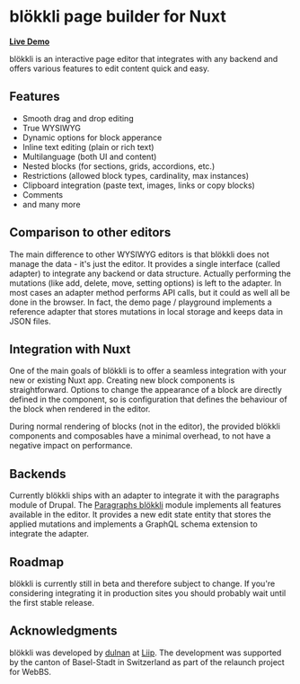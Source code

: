 # blökkli page builder for Nuxt

**[Live Demo](https://blokk.li)**

blökkli is an interactive page editor that integrates with any backend and
offers various features to edit content quick and easy.

## Features

- Smooth drag and drop editing
- True WYSIWYG
- Dynamic options for block apperance
- Inline text editing (plain or rich text)
- Multilanguage (both UI and content)
- Nested blocks (for sections, grids, accordions, etc.)
- Restrictions (allowed block types, cardinality, max instances)
- Clipboard integration (paste text, images, links or copy blocks)
- Comments
- and many more

## Comparison to other editors

The main difference to other WYSIWYG editors is that blökkli does not manage the
data - it's just the editor. It provides a single interface (called adapter) to
integrate any backend or data structure. Actually performing the mutations (like
add, delete, move, setting options) is left to the adapter. In most cases an
adapter method performs API calls, but it could as well all be done in the
browser. In fact, the demo page / playground implements a reference adapter that
stores mutations in local storage and keeps data in JSON files.

## Integration with Nuxt

One of the main goals of blökkli is to offer a seamless integration with your
new or existing Nuxt app. Creating new block components is straightforward.
Options to change the appearance of a block are directly defined in the
component, so is configuration that defines the behaviour of the block when
rendered in the editor.

During normal rendering of blocks (not in the editor), the provided blökkli
components and composables have a minimal overhead, to not have a negative
impact on performance.

## Backends

Currently blökkli ships with an adapter to integrate it with the paragraphs
module of Drupal. The [Paragraphs blökkli](https://www.drupal.org/project/paragraphs_blokkli) module implements all features available in
the editor. It provides a new edit state entity that stores the applied
mutations and implements a GraphQL schema extension to integrate the adapter.

## Roadmap

blökkli is currently still in beta and therefore subject to change. If you're
considering integrating it in production sites you should probably wait until
the first stable release.

## Acknowledgments

blökkli was developed by [dulnan](https://github.com/dulnan) at
[Liip](https://www.liip.ch/). The development was supported by the canton of
Basel-Stadt in Switzerland as part of the relaunch project for WebBS.
